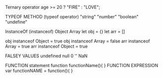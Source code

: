 Ternary operator
age >= 20 ? "FIRE" : "LOVE";

TYPEOF METHOD  (typeof operator)
"string"
"number"
"boolean"
"undefine"


InstanceOf (instanceof)
Object
Array
let obj = {}
let arr = []

obj instanceof Object = true
obj instanceof Array  = false
arr instanceof Array  = true
arr instanceof Object = true

FALSEY VALUES
undefined
null
0
''
NaN

FUNCTION statement
function functionName(){ }
FUNCTION EXPRESSION
var functionNAME = function(){ }
